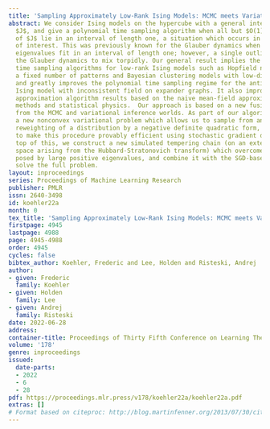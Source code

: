 ```yaml
---
title: 'Sampling Approximately Low-Rank Ising Models: MCMC meets Variational Methods'
abstract: We consider Ising models on the hypercube with a general interaction matrix
  $J$, and give a polynomial time sampling algorithm when all but $O(1)$ eigenvalues
  of $J$ lie in an interval of length one, a situation which occurs in many models
  of interest. This was previously known for the Glauber dynamics when \emph{all}
  eigenvalues fit in an interval of length one; however, a single outlier can force
  the Glauber dynamics to mix torpidly. Our general result implies the first polynomial
  time sampling algorithms for low-rank Ising models such as Hopfield networks with
  a fixed number of patterns and Bayesian clustering models with low-dimensional contexts,
  and greatly improves the polynomial time sampling regime for the antiferromagnetic/ferromagnetic
  Ising model with inconsistent field on expander graphs. It also improves on previous
  approximation algorithm results based on the naive mean-field approximation in variational
  methods and statistical physics.  Our approach is based on a new fusion of ideas
  from the MCMC and variational inference worlds. As part of our algorithm, we define
  a new nonconvex variational problem which allows us to sample from an exponential
  reweighting of a distribution by a negative definite quadratic form, and show how
  to make this procedure provably efficient using stochastic gradient descent. On
  top of this, we construct a new simulated tempering chain (on an extended state
  space arising from the Hubbard-Stratonovich transform) which overcomes the obstacle
  posed by large positive eigenvalues, and combine it with the SGD-based sampler to
  solve the full problem.
layout: inproceedings
series: Proceedings of Machine Learning Research
publisher: PMLR
issn: 2640-3498
id: koehler22a
month: 0
tex_title: 'Sampling Approximately Low-Rank Ising Models: MCMC meets Variational Methods'
firstpage: 4945
lastpage: 4988
page: 4945-4988
order: 4945
cycles: false
bibtex_author: Koehler, Frederic and Lee, Holden and Risteski, Andrej
author:
- given: Frederic
  family: Koehler
- given: Holden
  family: Lee
- given: Andrej
  family: Risteski
date: 2022-06-28
address:
container-title: Proceedings of Thirty Fifth Conference on Learning Theory
volume: '178'
genre: inproceedings
issued:
  date-parts:
  - 2022
  - 6
  - 28
pdf: https://proceedings.mlr.press/v178/koehler22a/koehler22a.pdf
extras: []
# Format based on citeproc: http://blog.martinfenner.org/2013/07/30/citeproc-yaml-for-bibliographies/
---
```

